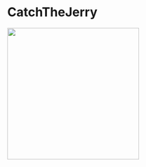 # CatchTheJerry
 
 
 
 <div>
  <img src="https://user-images.githubusercontent.com/109426253/236182446-52628267-18fd-4260-947d-f7d44c2ddd1d.png" width="300">
  <img stc="https://user-images.githubusercontent.com/109426253/236182482-94fec7cb-ac37-43cd-9f78-03f08310974e.png" width="300">
<div>

